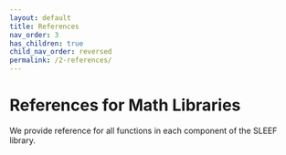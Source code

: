 ```yaml
---
layout: default
title: References
nav_order: 3
has_children: true
child_nav_order: reversed
permalink: /2-references/
---
```


# References for Math Libraries

We provide reference for all functions in each component of the SLEEF library.

